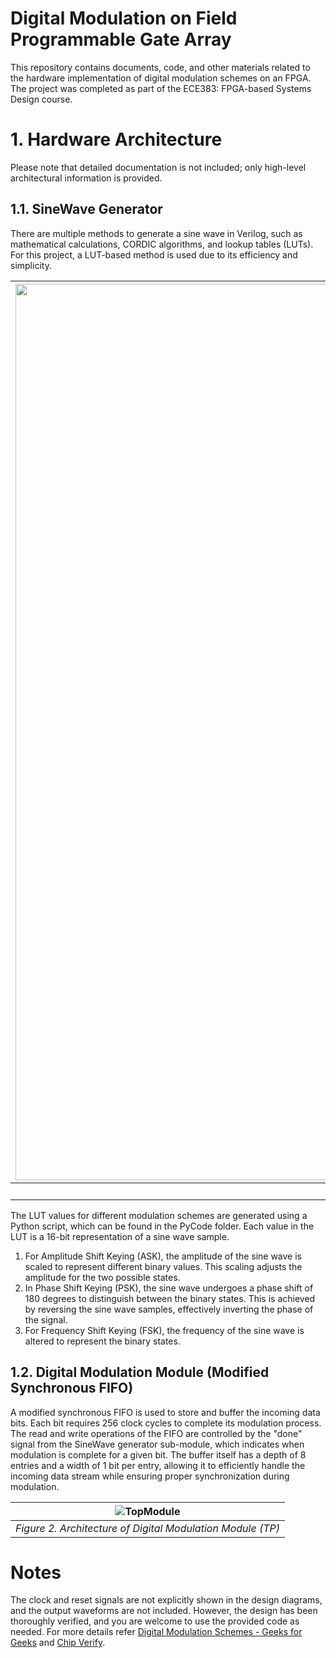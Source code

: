 # Digital Modulation on Field Programmable Gate Array

This repository contains documents, code, and other materials related to the hardware implementation of digital modulation schemes on an FPGA. The project was completed as part of the ECE383: FPGA-based Systems Design course.

# 1. Hardware Architecture

Please note that detailed documentation is not included; only high-level architectural information is provided. 

## 1.1. SineWave Generator

There are multiple methods to generate a sine wave in Verilog, such as mathematical calculations, CORDIC algorithms, and lookup tables (LUTs). For this project, a LUT-based method is used due to its efficiency and simplicity.

|  <img width="1728" height="1434" alt="SWG_Lvl1" src="https://github.com/user-attachments/assets/0fec3190-d08a-423f-9899-d2aa17a9c175" /> |
|:----:|
| _Figure 1. Architecture of SineWave Generator (SLMod1)_|

The LUT values for different modulation schemes are generated using a Python script, which can be found in the PyCode folder. Each value in the LUT is a 16-bit representation of a sine wave sample.
1. For Amplitude Shift Keying (ASK), the amplitude of the sine wave is scaled to represent different binary values. This scaling adjusts the amplitude for the two possible states.
2. In Phase Shift Keying (PSK), the sine wave undergoes a phase shift of 180 degrees to distinguish between the binary states. This is achieved by reversing the sine wave samples, effectively inverting the phase of the signal.
3. For Frequency Shift Keying (FSK), the frequency of the sine wave is altered to represent the binary states. 

## 1.2. Digital Modulation Module (Modified Synchronous FIFO)

A modified synchronous FIFO is used to store and buffer the incoming data bits. Each bit requires 256 clock cycles to complete its modulation process. The read and write operations of the FIFO are controlled by the "done" signal from the SineWave generator sub-module, which indicates when modulation is complete for a given bit. The buffer itself has a depth of 8 entries and a width of 1 bit per entry, allowing it to efficiently handle the incoming data stream while ensuring proper synchronization during modulation.

| ![TopModule](https://github.com/user-attachments/assets/ae126c48-f352-4826-8e09-04e0409dee8e) |
|:----:|
| _Figure 2. Architecture of Digital Modulation Module (TP)_|

# Notes

The clock and reset signals are not explicitly shown in the design diagrams, and the output waveforms are not included. However, the design has been thoroughly verified, and you are welcome to use the provided code as needed. For more details refer [Digital Modulation Schemes - Geeks for Geeks](https://www.geeksforgeeks.org/digital-modulation-techniques/) and [Chip Verify](https://www.chipverify.com/).
